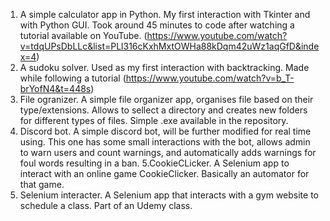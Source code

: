1. A simple calculator app in Python. My first interaction with Tkinter and with Python GUI.
Took around 45 minutes to code after watching a tutorial available on YouTube. (https://www.youtube.com/watch?v=tdqUPsDbLLc&list=PLl316cKxhMxtOWHa88kDqm42uWz1aqGfD&index=4)
2. A sudoku solver. Used as my first interaction with backtracking. Made while following a tutorial (https://www.youtube.com/watch?v=b_T-brYofN4&t=448s)
3. File ogranizer. A simple file organizer app, organises file based on their type/extensions. Allows to sellect a directory and creates new folders for different types of files. Simple .exe available in the repository.
4. Discord bot. A simple discord bot, will be further modified for real time using. This one has some small interactions with the bot, allows admin to warn users and count warnings, and automatically adds warnings for foul words resulting in a ban. 
5.CookieCLicker. A Selenium app to interact with an online game CookieClicker. Basically an automator for that game. 
6. Selenium interacter. A Selenium app that interacts with a gym website to schedule a class. Part of an Udemy class.
